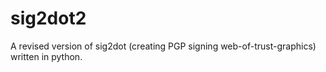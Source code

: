 sig2dot2
========

A revised version of sig2dot (creating PGP signing web-of-trust-graphics) written in python.